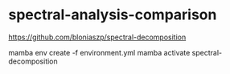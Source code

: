 # spectral-analysis-comparison

https://github.com/bloniaszp/spectral-decomposition

mamba env create -f environment.yml
mamba activate spectral-decomposition
